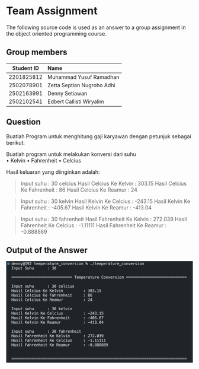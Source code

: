 
# Team Assignment

The following source code is used as an answer to a group assignment in the object oriented programming course.

## Group members
| Student ID |             Name           |
|:----------:|:-------------------------- |
| 2201825812 |   Muhammad Yusuf Ramadhan  |
| 2502078901 | Zetta Septian Nugroho Adhi |
| 2502163991 |        Denny Setiawan      |
| 2502102541 |  Edbert Callisti Wiryalim  | 

## Question

Buatlah Program untuk menghitung gaji karyawan dengan petunjuk sebagai berikut:

Buatlah program untuk melakukan konversi dari suhu  
• Kelvin
• Fahrenheit
• Celcius

Hasil keluaran yang diinginkan adalah:
>Input suhu      : 30 celcius
>Hasil Celcius Ke Kelvin         : 303.15
>Hasil Celcius Ke Fahrenheit     : 86
>Hasil Celcius Ke Reamur         : 24

>Input suhu      : 30 kelvin
>Hasil Kelvin Ke Celcius         : -243.15
>Hasil Kelvin Ke Fahrenheit      : -405.67
>Hasil Kelvin Ke Reamur          : -413.04

>Input suhu      : 30 fahrenheit
>Hasil Fahrenheit Ke Kelvin      : 272.039
>Hasil Fahrenheit Ke Celcius     : -1.11111
>Hasil Fahrenheit Ke Reamur      : -0.888889


## Output of the Answer 
![Screenshot](screenshoot-run-conversion.png)